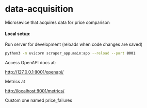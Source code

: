 # data-acquisition
Microsevice that acquires data for price comparison


#### Local setup:

Run server for development (reloads when code changes are saved)

```bash
python3 -m uvicorn scraper_app.main:app --reload --port 8001
```

Access OpenAPI docs at:

<http://127.0.0.1:8001/openapi/>

Metrics at 

<http://localhost:8001/metrics/>

Custom one named price_failures